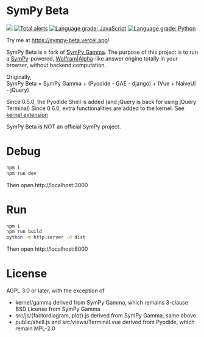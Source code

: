 # SymPy Beta
![](https://img.shields.io/github/license/eagleoflqj/sympy_beta)
[![Total alerts](https://img.shields.io/lgtm/alerts/g/eagleoflqj/sympy_beta.svg?logo=lgtm&logoWidth=18)](https://lgtm.com/projects/g/eagleoflqj/sympy_beta/alerts/)
[![Language grade: JavaScript](https://img.shields.io/lgtm/grade/javascript/g/eagleoflqj/sympy_beta.svg?logo=lgtm&logoWidth=18)](https://lgtm.com/projects/g/eagleoflqj/sympy_beta/context:javascript)
[![Language grade: Python](https://img.shields.io/lgtm/grade/python/g/eagleoflqj/sympy_beta.svg?logo=lgtm&logoWidth=18)](https://lgtm.com/projects/g/eagleoflqj/sympy_beta/context:python)

Try me at https://sympy-beta.vercel.app!

SymPy Beta is a fork of [SymPy Gamma](https://github.com/sympy/sympy_gamma). The purpose of this project is to run a [SymPy](https://github.com/sympy/sympy)-powered, [Wolfram|Alpha](https://www.wolframalpha.com)-like answer engine totally in your browser, without backend computation.

Originally,  
SymPy Beta = SymPy Gamma + (Pyodide - GAE - django) + (Vue + NaiveUI - jQuery)

Since 0.5.0, the Pyodide Shell is added (and jQuery is back for using jQuery Terminal)
Since 0.6.0, extra functionalities are added to the kernel. See [kernel extension](kernel/extension)

SymPy Beta is NOT an official SymPy project.
# Debug
```sh
npm i
npm run dev
```
Then open http://localhost:3000
# Run
```sh
npm i
npm run build
python -m http.server -d dist
```
Then open http://localhost:8000
# License
AGPL 3.0 or later, with the exception of
* kernel/gamma derived from SymPy Gamma, which remains 3-clause BSD License from SymPy Gamma
* src/js/{factordiagram, plot}.js derived from SymPy Gamma, same above
* public/shell.js and src/views/Terminal.vue derived from Pyodide, which remain MPL-2.0
